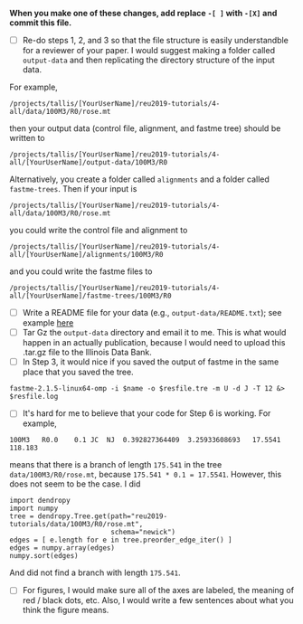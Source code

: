 **When you make one of these changes, add replace `-[ ]` with `-[X]` and commit this file.**

- [ ] Re-do steps 1, 2, and 3 so that the file structure is easily understandble for a reviewer of your paper. I would suggest making a folder called `output-data` and then replicating the directory structure of the input data.

For example,

```
/projects/tallis/[YourUserName]/reu2019-tutorials/4-all/data/100M3/R0/rose.mt
```
then your output data (control file, alignment, and fastme tree) should be written to
```
/projects/tallis/[YourUserName]/reu2019-tutorials/4-all/[YourUserName]/output-data/100M3/R0
```

Alternatively, you create a folder called `alignments` and a folder called `fastme-trees`. Then if your input is 
```
/projects/tallis/[YourUserName]/reu2019-tutorials/4-all/data/100M3/R0/rose.mt
```
you could write the control file and alignment to 
```
/projects/tallis/[YourUserName]/reu2019-tutorials/4-all/[YourUserName]/alignments/100M3/R0
```
and you could write the fastme files to 
```
/projects/tallis/[YourUserName]/reu2019-tutorials/4-all/[YourUserName]/fastme-trees/100M3/R0
```
- [ ] Write a README file for your data (e.g., `output-data/README.txt`); see example [here](https://databank.illinois.edu/datasets/IDB-1424746)
- [ ] Tar Gz the `output-data` directory and email it to me. This is what would happen in an actually publication, because I would need to upload this .tar.gz file to the Illinois Data Bank.
- [ ] In Step 3, it would nice if you saved the output of fastme in the same place that you saved the tree.
```
fastme-2.1.5-linux64-omp -i $name -o $resfile.tre -m U -d J -T 12 &> $resfile.log
```
- [ ] It's hard for me to believe that your code for Step 6 is working.
For example,
```
100M3   R0.0    0.1 JC  NJ  0.392827364409  3.25933608693   17.5541 118.183
```
means that there is a branch of length `175.541` in the tree `data/100M3/R0/rose.mt`, because `175.541 * 0.1 = 17.5541`. However, this does not seem to be the case. I did
```
import dendropy
import numpy
tree = dendropy.Tree.get(path="reu2019-tutorials/data/100M3/R0/rose.mt",
                         schema="newick")
edges = [ e.length for e in tree.preorder_edge_iter() ]
edges = numpy.array(edges)
numpy.sort(edges)
```
And did not find a branch with length `175.541`.
- [ ] For figures, I would make sure all of the axes are labeled, the meaning of red / black dots, etc. Also, I would write a few sentences about what you think the figure means.
